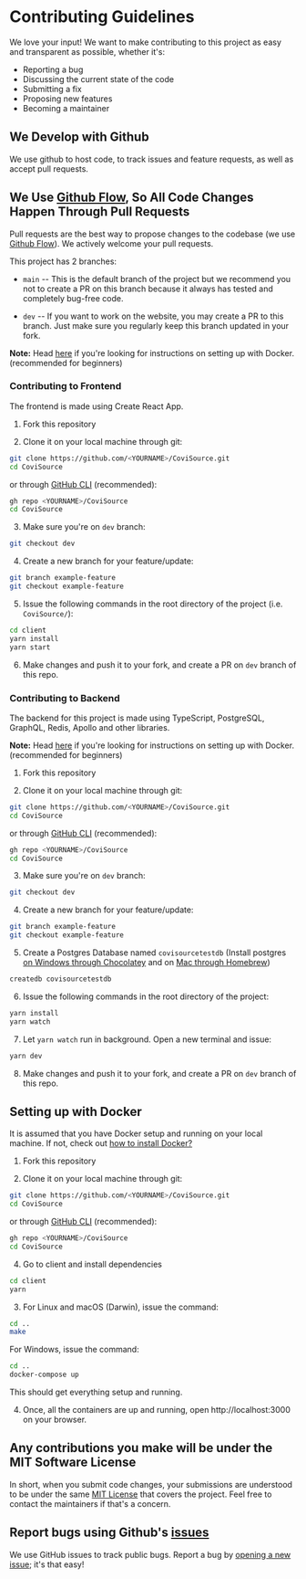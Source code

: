 # Contributing Guidelines

We love your input! We want to make contributing to this project as easy and transparent as possible, whether it's:

- Reporting a bug
- Discussing the current state of the code
- Submitting a fix
- Proposing new features
- Becoming a maintainer

## We Develop with Github

We use github to host code, to track issues and feature requests, as well as accept pull requests.

## We Use [Github Flow](https://guides.github.com/introduction/flow/index.html), So All Code Changes Happen Through Pull Requests

Pull requests are the best way to propose changes to the codebase (we use 
[Github Flow](https://guides.github.com/introduction/flow/index.html)). 
We actively welcome your pull requests.

This project has 2 branches:

- `main` -- This is the default branch of the project but we recommend you not to create 
a PR on this branch because it always has tested and completely bug-free code.

- `dev` -- If you want to work on the website, you may create a PR to this branch. 
Just make sure you regularly keep this branch updated in your fork.

**Note:** Head [here](#Docker-pointer) if you're looking for instructions on setting up with Docker. 
(recommended for beginners)

### Contributing to Frontend

The frontend is made using Create React App.

1. Fork this repository

1. Clone it on your local machine through git:
```bash
git clone https://github.com/<YOURNAME>/CoviSource.git
cd CoviSource
```
or through [GitHub CLI](https://cli.github.com/) (recommended):

```bash
gh repo <YOURNAME>/CoviSource
cd CoviSource
```

3. Make sure you're on `dev` branch:
```bash
git checkout dev
```

4. Create a new branch for your feature/update:
```bash
git branch example-feature
git checkout example-feature
```

5. Issue the following commands in the root directory of the project (i.e. `CoviSource/`): 
```bash
cd client
yarn install
yarn start
```

6. Make changes and push it to your fork, and create a PR on `dev` branch of this repo.

### Contributing to Backend

The backend for this project is made using TypeScript, PostgreSQL,
GraphQL, Redis, Apollo and other libraries.

**Note:** Head [here](#Docker-pointer) if you're looking for instructions on setting up with Docker. 
(recommended for beginners)

1. Fork this repository

1. Clone it on your local machine through git:
```bash
git clone https://github.com/<YOURNAME>/CoviSource.git
cd CoviSource
```

or through [GitHub CLI](https://cli.github.com/) (recommended):
```bash
gh repo <YOURNAME>/CoviSource
cd CoviSource
```

3. Make sure you're on `dev` branch:
```bash
git checkout dev
```

4. Create a new branch for your feature/update:
```bash
git branch example-feature
git checkout example-feature
```

5. Create a Postgres Database named `covisourcetestdb` (Install postgres [on Windows through Chocolatey](https://community.chocolatey.org/packages/postgresql12/12.0) and on [Mac through Homebrew](https://formulae.brew.sh/formula/postgresql@9.5#default))
```bash
createdb covisourcetestdb
```

6. Issue the following commands in the root directory of the project: 
```bash
yarn install
yarn watch
```

7. Let `yarn watch` run in background. Open a new terminal and issue:
```bash
yarn dev
```

8. Make changes and push it to your fork, and create a PR on `dev` branch of this repo.

<div id="Docker-pointer"></div>

## Setting up with Docker

It is assumed that you have Docker setup and running on your local machine.
If not, check out [how to install Docker?](https://docs.docker.com/engine/install/)

1. Fork this repository

1. Clone it on your local machine through git:
```bash
git clone https://github.com/<YOURNAME>/CoviSource.git
cd CoviSource
```

or through [GitHub CLI](https://cli.github.com/) (recommended):
```bash
gh repo <YOURNAME>/CoviSource
cd CoviSource
```

4. Go to client and install dependencies
```bash
cd client
yarn
```

3. For Linux and macOS (Darwin), issue the command:
```bash
cd ..
make
```

For Windows, issue the command:
```bash
cd ..
docker-compose up
```

This should get everything setup and running.

4. Once, all the containers are up and running, open http://localhost:3000
on your browser.

## Any contributions you make will be under the MIT Software License

In short, when you submit code changes, your submissions are understood to be under the same [MIT License](../LICENSE) that covers the project. Feel free to contact the maintainers if that's a concern.

## Report bugs using Github's [issues](https://github.com/EmperorYP7/CoviSource/issues)

We use GitHub issues to track public bugs. Report a bug by [opening a new issue](https://github.com/EmperorYP7/CoviSource/issues); it's that easy!
